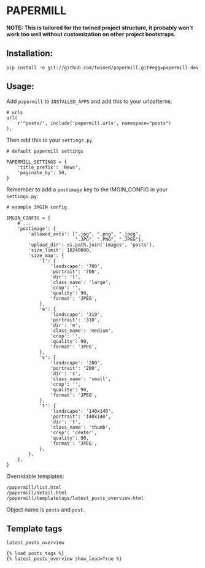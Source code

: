PAPERMILL
=========

**NOTE: This is tailored for the twined project structure,
it probably won't work too well without customization on other
project bootstraps.**

Installation:
-------------

    pip install -e git://github.com/twined/papermill.git#egg=papermill-dev


Usage:
------

Add `papermill` to `INSTALLED_APPS` and add this to your urlpatterns:

    # urls
    url(
        r'^posts/', include('papermill.urls', namespace="posts")
    ),

Then add this to your `settings.py`

    # default papermill settings

    PAPERMILL_SETTINGS = {
        'title_prefix': 'News',
        'paginate_by': 50,
    }

Remember to add a `postimage` key to the IMGIN_CONFIG in your `settings.py`:

    # example IMGIN config

    IMGIN_CONFIG = {
        # ...
        'postimage': {
            'allowed_exts': [".jpg", ".png", ".jpeg",
                             ".JPG", ".PNG", ".JPEG"],
            'upload_dir': os.path.join('images', 'posts'),
            'size_limit': 10240000,
            'size_map': {
                'l': {
                    'landscape': '700',
                    'portrait': '700',
                    'dir': 'l',
                    'class_name': 'large',
                    'crop': '',
                    'quality': 90,
                    'format': 'JPEG',
                },
                'm': {
                    'landscape': '310',
                    'portrait': '310',
                    'dir': 'm',
                    'class_name': 'medium',
                    'crop': '',
                    'quality': 90,
                    'format': 'JPEG',
                },
                's': {
                    'landscape': '200',
                    'portrait': '200',
                    'dir': 's',
                    'class_name': 'small',
                    'crop': '',
                    'quality': 90,
                    'format': 'JPEG',
                },
                't': {
                    'landscape': '140x140',
                    'portrait': '140x140',
                    'dir': 't',
                    'class_name': 'thumb',
                    'crop': 'center',
                    'quality': 90,
                    'format': 'JPEG',
                },
            },
        },
    }

Overridable templates:

    /papermill/list.html
    /papermill/detail.html
    /papermill/templatetags/latest_posts_overview.html

Object name is `posts` and `post`.

Template tags
-------------
`latest_posts_overview`

    {% load posts_tags %}
    {% latest_posts_overview show_lead=True %}
